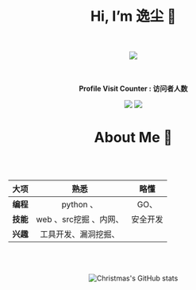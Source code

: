 
<div align="center">
  <h1>Hi, I’m 逸尘 👋</h1>
</div>
<br>
<br>
<div align="center" ><img order-radius="100px" src="https://cdn.jsdelivr.net/gh/sun0225SUN/photos/images/202108300019556.gif"/>
</div>
<br>
<br>
<div align="center">
<span><p> <strong>Profile Visit Counter : 访问者人数</strong></span></p>
<p align="center"><img src="https://user-images.githubusercontent.com/55116927/188241582-a98c3a80-83c9-4dfd-878e-cc126169451a.png" /> <img src="https://profile-counter.glitch.me/yichensec/count.svg" /></p>
  
<h1> About Me 👋</h1>
<br>
<br>

  | 		大项     |    熟悉      |  略懂 |
| :------------- | :----------:|:------------:|
| **编程**| python 、|GO、
|**技能**| web 、src挖掘 、内网、|安全开发
|**兴趣**|工具开发、漏洞挖掘、

<br>
<br>

<!-- 仓库动态 -->
![Christmas's GitHub stats](https://github-readme-stats.vercel.app/api?username=yichensec&show_icons=true&theme=tokyonight)

</p>
</div>
